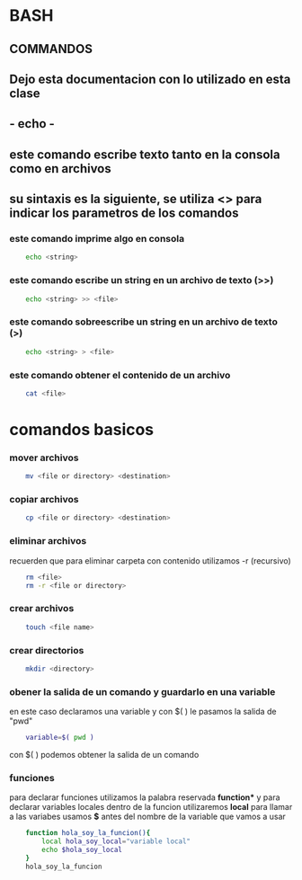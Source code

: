 # BASH #
## COMMANDOS 

## Dejo esta documentacion con lo utilizado en esta clase

## - echo -
## este comando escribe texto tanto en la consola como en archivos 
## su sintaxis es la siguiente, se utiliza <> para indicar los parametros de los comandos

### este comando imprime algo en consola
```bash
    echo <string>
```

### este comando escribe un string en un archivo de texto (>>)
```bash
    echo <string> >> <file>
```

### este comando sobreescribe un string en un archivo de texto (>)
```bash
    echo <string> > <file>
```

### este comando obtener el contenido de un archivo
```bash
    cat <file>
```

<h1>comandos basicos</h1>

### mover archivos
```bash
    mv <file or directory> <destination>
```

### copiar archivos
```bash
    cp <file or directory> <destination>
```

### eliminar archivos
recuerden que para eliminar carpeta con contenido utilizamos -r (recursivo)
```bash
    rm <file>
    rm -r <file or directory> 
```

### crear archivos
```bash
    touch <file name> 
```

### crear directorios
```bash
    mkdir <directory> 
```

### obener la salida de un comando y guardarlo en una variable
en este caso declaramos una variable y con $( ) le pasamos la salida de "pwd"
```bash
    variable=$( pwd )
```
con $( ) podemos obtener la salida de un comando

### funciones
para declarar funciones utilizamos la palabra reservada <b>function*</b> y para declarar variables locales
dentro de la funcion utilizaremos <b>local</b> para llamar a las variabes usamos <b>$</b> antes del nombre de 
la variable que vamos a usar
```bash
    function hola_soy_la_funcion(){
        local hola_soy_local="variable local"
        echo $hola_soy_local
    }
    hola_soy_la_funcion
```



